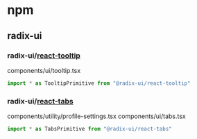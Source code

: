# npm

## radix-ui

### radix-ui/[react-tooltip](https://www.radix-ui.com/primitives/docs/components/tooltip)


components/ui/tooltip.tsx

```js
import * as TooltipPrimitive from "@radix-ui/react-tooltip"
```

### radix-ui/[react-tabs](https://www.radix-ui.com/primitives/docs/components/tabs)


components/utility/profile-settings.tsx
components/ui/tabs.tsx

```js
import * as TabsPrimitive from "@radix-ui/react-tabs"
```